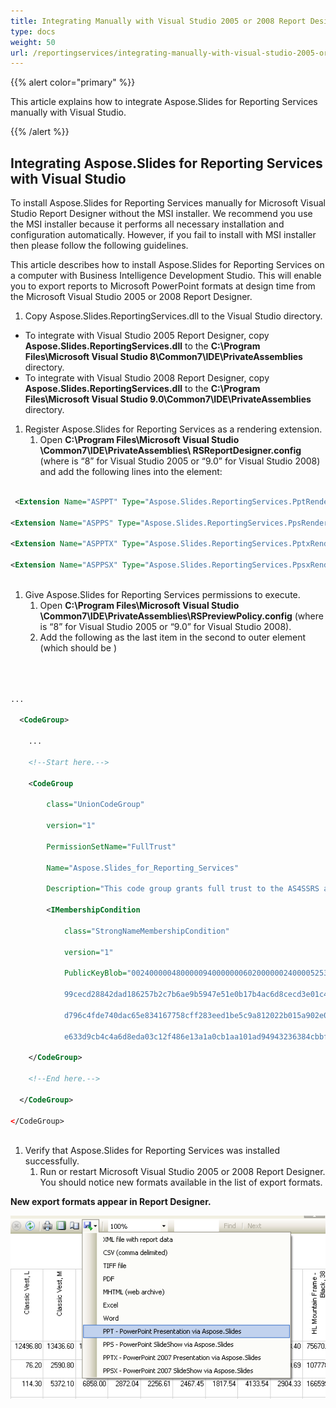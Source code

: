 ```yaml
---
title: Integrating Manually with Visual Studio 2005 or 2008 Report Designer
type: docs
weight: 50
url: /reportingservices/integrating-manually-with-visual-studio-2005-or-2008-report-designer/
---
```


{{% alert color="primary" %}} 

This article explains how to integrate Aspose.Slides for Reporting Services manually with Visual Studio. 

{{% /alert %}} 
## **Integrating Aspose.Slides for Reporting Services with Visual Studio**
To install Aspose.Slides for Reporting Services manually for Microsoft Visual Studio Report Designer without the MSI installer. We recommend you use the MSI installer because it performs all necessary installation and configuration automatically. However, if you fail to install with MSI installer then please follow the following guidelines. 

This article describes how to install Aspose.Slides for Reporting Services on a computer with Business Intelligence Development Studio. This will enable you to export reports to Microsoft PowerPoint formats at design time from the Microsoft Visual Studio 2005 or 2008 Report Designer. 

1. Copy Aspose.Slides.ReportingServices.dll to the Visual Studio directory.
- To integrate with Visual Studio 2005 Report Designer, copy **Aspose.Slides.ReportingServices.dll** to the **C:\Program Files\Microsoft Visual Studio 8\Common7\IDE\PrivateAssemblies** directory.
- To integrate with Visual Studio 2008 Report Designer, copy **Aspose.Slides.ReportingServices.dll** to the **C:\Program Files\Microsoft Visual Studio 9.0\Common7\IDE\PrivateAssemblies** directory.
1. Register Aspose.Slides for Reporting Services as a rendering extension. 
   1. Open **C:\Program Files\Microsoft Visual Studio <Version>\Common7\IDE\PrivateAssemblies\ RSReportDesigner.config** (where <Version> is “8” for Visual Studio 2005 or “9.0” for Visual Studio 2008) and add the following lines into the <Render> element: 

``` xml

 <Extension Name="ASPPT" Type="Aspose.Slides.ReportingServices.PptRenderer,Aspose.Slides.ReportingServices"/>

<Extension Name="ASPPS" Type="Aspose.Slides.ReportingServices.PpsRenderer,Aspose.Slides.ReportingServices"/>

<Extension Name="ASPPTX" Type="Aspose.Slides.ReportingServices.PptxRenderer,Aspose.Slides.ReportingServices"/>

<Extension Name="ASPPSX" Type="Aspose.Slides.ReportingServices.PpsxRenderer,Aspose.Slides.ReportingServices"/>



```




1. Give Aspose.Slides for Reporting Services permissions to execute. 
   1. Open **C:\Program Files\Microsoft Visual Studio <Version>\Common7\IDE\PrivateAssemblies\RSPreviewPolicy.config** (where <Version> is “8” for Visual Studio 2005 or “9.0” for Visual Studio 2008).
   1. Add the following as the last item in the second to outer <CodeGroup> element (which should be <CodeGroup class="FirstMatchCodeGroup" version="1" PermissionSetName="Execution" Description="This code group grants MyComputer code Execution permission.">) 

**<CodeGroup>**

``` xml



...

  <CodeGroup>

    ...

    <!--Start here.-->

    <CodeGroup

        class="UnionCodeGroup"

        version="1"

        PermissionSetName="FullTrust"

        Name="Aspose.Slides_for_Reporting_Services"

        Description="This code group grants full trust to the AS4SSRS assembly.">

        <IMembershipCondition

            class="StrongNameMembershipCondition"

            version="1"

            PublicKeyBlob="00240000048000009400000006020000002400005253413100040000010001005542e

            99cecd28842dad186257b2c7b6ae9b5947e51e0b17b4ac6d8cecd3e01c4d20658c5e4ea1b9a6c8f854b2

            d796c4fde740dac65e834167758cff283eed1be5c9a812022b015a902e0b97d4e95569eb8c0971834744

            e633d9cb4c4a6d8eda03c12f486e13a1a0cb1aa101ad94943236384cbbf5c679944b994de9546e493bf" />

    </CodeGroup>

    <!--End here.-->

  </CodeGroup>

</CodeGroup>



```




1. Verify that Aspose.Slides for Reporting Services was installed successfully. 
   1. Run or restart Microsoft Visual Studio 2005 or 2008 Report Designer. You should notice new formats available in the list of export formats.

**New export formats appear in Report Designer.** 

![todo:image_alt_text](integrating-manually-with-visual-studio-2005-or-2008-report-designer_1.png)
